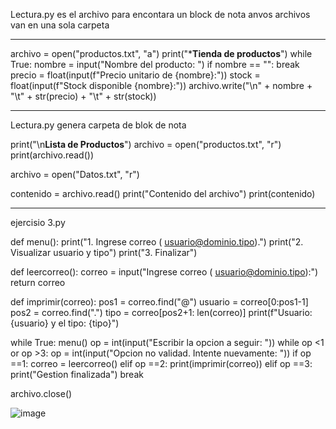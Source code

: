 Lectura.py  es el archivo para encontara un block de nota anvos archivos van en una sola carpeta 

---------------------------------------------------------------------------------------------------------

archivo = open("productos.txt", "a")
print("*****Tienda de productos****")
while True:
    nombre = input("Nombre del producto: ")
    if nombre == "":
        break
    precio = float(input(f"Precio unitario de {nombre}:"))
    stock = float(input(f"Stock disponible {nombre}:"))
    archivo.write("\n" + nombre + "\t" + str(precio) + "\t" + str(stock))
   
   
---------------------------------------------------------------------------------------------------------


Lectura.py genera carpeta de blok de nota 


print("\n******Lista de Productos******")
archivo = open("productos.txt", "r")
print(archivo.read())


archivo = open("Datos.txt", "r")


contenido = archivo.read()
print("Contenido del archivo")
print(contenido)

---------------------------------------------------------------------------------------------------------

ejercisio 3.py 

def menu():
    print("1. Ingrese correo ( usuario@dominio.tipo).")
    print("2. Visualizar usuario y tipo")
    print("3. Finalizar")
    
def leercorreo():
    correo = input("Ingrese correo ( usuario@dominio.tipo):")
    return correo

def imprimir(correo):
    pos1 = correo.find("@")
    usuario = correo[0:pos1-1]
    pos2 = correo.find(".")
    tipo = correo[pos2+1: len(correo)]
    print(f"Usuario: {usuario} y el tipo: {tipo}")
    

while True:
    menu()
    op = int(input("Escribir la opcion a seguir: "))
    while op <1 or op >3:
        op = int(input("Opcion no validad. Intente nuevamente: "))
    if op ==1:
        correo = leercorreo()
    elif op ==2:
         print(imprimir(correo))
    elif op ==3:
        print("Gestion finalizada")
        break
    
    



archivo.close()







![image](https://github.com/user-attachments/assets/29b2a62a-eca9-49f3-b30b-88da3db8777d)


